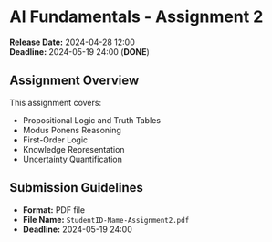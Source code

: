 # AI Fundamentals - Assignment 2

**Release Date:** 2024-04-28 12:00  
**Deadline:** 2024-05-19 24:00 (**DONE**)

## Assignment Overview

This assignment covers:
- Propositional Logic and Truth Tables
- Modus Ponens Reasoning
- First-Order Logic
- Knowledge Representation
- Uncertainty Quantification

## Submission Guidelines

- **Format:** PDF file
- **File Name:** `StudentID-Name-Assignment2.pdf`
- **Deadline:** 2024-05-19 24:00
